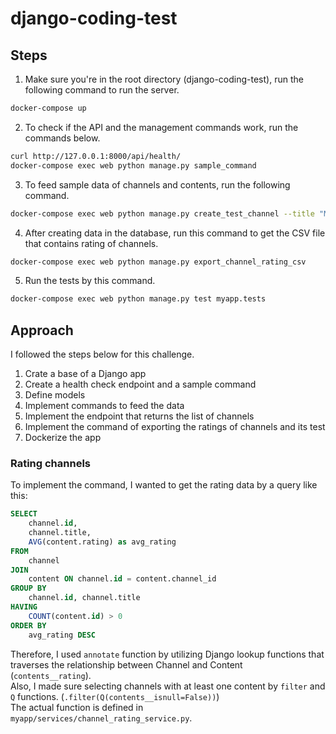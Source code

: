 # django-coding-test

## Steps

1. Make sure you're in the root directory (django-coding-test), run the following command to run the server.
```sh
docker-compose up
```

2. To check if the API and the management commands work, run the commands below.
```sh
curl http://127.0.0.1:8000/api/health/
docker-compose exec web python manage.py sample_command
```

3. To feed sample data of channels and contents, run the following command.
```sh
docker-compose exec web python manage.py create_test_channel --title "My Test Channel" --content-count 2
```

4. After creating data in the database, run this command to get the CSV file that contains rating of channels.
```sh
docker-compose exec web python manage.py export_channel_rating_csv
``` 

5. Run the tests by this command.
```sh
docker-compose exec web python manage.py test myapp.tests
```

## Approach

I followed the steps below for this challenge.

1. Crate a base of a Django app
1. Create a health check endpoint and a sample command
1. Define models
1. Implement commands to feed the data
1. Implement the endpoint that returns the list of channels
1. Implement the command of exporting the ratings of channels and its test
1. Dockerize the app

### Rating channels

To implement the command, I wanted to get the rating data by a query like this:
```sql
SELECT 
    channel.id, 
    channel.title, 
    AVG(content.rating) as avg_rating
FROM 
    channel 
JOIN 
    content ON channel.id = content.channel_id
GROUP BY 
    channel.id, channel.title
HAVING 
    COUNT(content.id) > 0
ORDER BY 
    avg_rating DESC
```
Therefore, I used `annotate` function by utilizing Django lookup functions that traverses the relationship between Channel and Content (`contents__rating`).  
Also, I made sure selecting channels with at least one content by `filter` and `Q` functions. (`.filter(Q(contents__isnull=False))`)  
The actual function is defined in `myapp/services/channel_rating_service.py`.